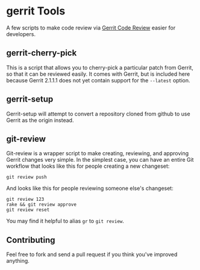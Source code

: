 # gerrit Tools

A few scripts to make code review via [Gerrit Code Review](http://gerrit.googlecode.com) easier for developers.

## gerrit-cherry-pick

This is a script that allows you to cherry-pick a particular patch from Gerrit, so that it can be reviewed easily. It comes with Gerrit, but is included here because Gerrit 2.1.1.1 does not yet contain support for the `--latest` option.

## gerrit-setup

Gerrit-setup will attempt to convert a repository cloned from github to use Gerrit as the origin instead.

## git-review

Git-review is a wrapper script to make creating, reviewing, and approving Gerrit changes very simple. In the simplest case, you can have an entire Git workflow that looks like this for people creating a new changeset:

    git review push

And looks like this for people reviewing someone else's changeset:

    git review 123
    rake && git review approve
    git review reset

You may find it helpful to alias `gr` to `git review`.

## Contributing

Feel free to fork and send a pull request if you think you've improved anything.
